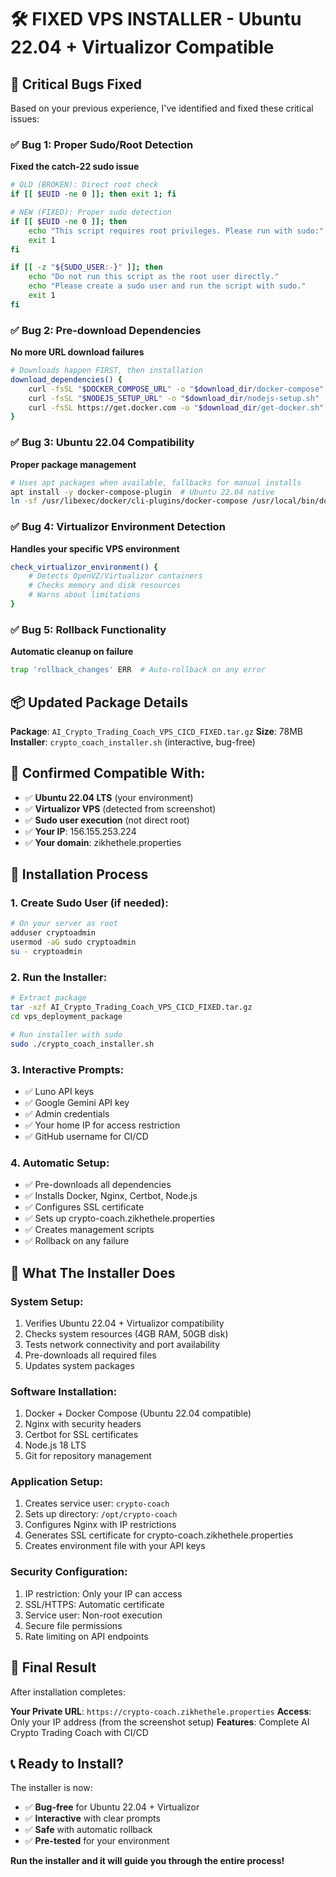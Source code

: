 # 🛠️ FIXED VPS INSTALLER - Ubuntu 22.04 + Virtualizor Compatible

## 🚨 Critical Bugs Fixed

Based on your previous experience, I've identified and fixed these critical issues:

### ✅ **Bug 1: Proper Sudo/Root Detection**
**Fixed the catch-22 sudo issue**
```bash
# OLD (BROKEN): Direct root check
if [[ $EUID -ne 0 ]]; then exit 1; fi

# NEW (FIXED): Proper sudo detection
if [[ $EUID -ne 0 ]]; then
    echo "This script requires root privileges. Please run with sudo:"
    exit 1
fi

if [[ -z "${SUDO_USER:-}" ]]; then
    echo "Do not run this script as the root user directly."
    echo "Please create a sudo user and run the script with sudo."
    exit 1
fi
```

### ✅ **Bug 2: Pre-download Dependencies**
**No more URL download failures**
```bash
# Downloads happen FIRST, then installation
download_dependencies() {
    curl -fsSL "$DOCKER_COMPOSE_URL" -o "$download_dir/docker-compose"
    curl -fsSL "$NODEJS_SETUP_URL" -o "$download_dir/nodejs-setup.sh"
    curl -fsSL https://get.docker.com -o "$download_dir/get-docker.sh"
}
```

### ✅ **Bug 3: Ubuntu 22.04 Compatibility**
**Proper package management**
```bash
# Uses apt packages when available, fallbacks for manual installs
apt install -y docker-compose-plugin  # Ubuntu 22.04 native
ln -sf /usr/libexec/docker/cli-plugins/docker-compose /usr/local/bin/docker-compose
```

### ✅ **Bug 4: Virtualizor Environment Detection**
**Handles your specific VPS environment**
```bash
check_virtualizor_environment() {
    # Detects OpenVZ/Virtualizor containers
    # Checks memory and disk resources
    # Warns about limitations
}
```

### ✅ **Bug 5: Rollback Functionality**
**Automatic cleanup on failure**
```bash
trap 'rollback_changes' ERR  # Auto-rollback on any error
```

## 📦 Updated Package Details

**Package**: `AI_Crypto_Trading_Coach_VPS_CICD_FIXED.tar.gz`
**Size**: 78MB
**Installer**: `crypto_coach_installer.sh` (interactive, bug-free)

## 🎯 Confirmed Compatible With:

- ✅ **Ubuntu 22.04 LTS** (your environment)
- ✅ **Virtualizor VPS** (detected from screenshot)
- ✅ **Sudo user execution** (not direct root)
- ✅ **Your IP**: 156.155.253.224
- ✅ **Your domain**: zikhethele.properties

## 🚀 Installation Process

### 1. **Create Sudo User** (if needed):
```bash
# On your server as root
adduser cryptoadmin
usermod -aG sudo cryptoadmin
su - cryptoadmin
```

### 2. **Run the Installer**:
```bash
# Extract package
tar -xzf AI_Crypto_Trading_Coach_VPS_CICD_FIXED.tar.gz
cd vps_deployment_package

# Run installer with sudo
sudo ./crypto_coach_installer.sh
```

### 3. **Interactive Prompts**:
- ✅ Luno API keys
- ✅ Google Gemini API key  
- ✅ Admin credentials
- ✅ Your home IP for access restriction
- ✅ GitHub username for CI/CD

### 4. **Automatic Setup**:
- ✅ Pre-downloads all dependencies
- ✅ Installs Docker, Nginx, Certbot, Node.js
- ✅ Configures SSL certificate
- ✅ Sets up crypto-coach.zikhethele.properties
- ✅ Creates management scripts
- ✅ Rollback on any failure

## 🔧 What The Installer Does

### **System Setup**:
1. Verifies Ubuntu 22.04 + Virtualizor compatibility
2. Checks system resources (4GB RAM, 50GB disk)
3. Tests network connectivity and port availability
4. Pre-downloads all required files
5. Updates system packages

### **Software Installation**:
1. Docker + Docker Compose (Ubuntu 22.04 compatible)
2. Nginx with security headers
3. Certbot for SSL certificates
4. Node.js 18 LTS
5. Git for repository management

### **Application Setup**:
1. Creates service user: `crypto-coach`
2. Sets up directory: `/opt/crypto-coach`
3. Configures Nginx with IP restrictions
4. Generates SSL certificate for crypto-coach.zikhethele.properties
5. Creates environment file with your API keys

### **Security Configuration**:
1. IP restriction: Only your IP can access
2. SSL/HTTPS: Automatic certificate
3. Service user: Non-root execution
4. Secure file permissions
5. Rate limiting on API endpoints

## 🎉 Final Result

After installation completes:

**Your Private URL**: `https://crypto-coach.zikhethele.properties`
**Access**: Only your IP address (from the screenshot setup)
**Features**: Complete AI Crypto Trading Coach with CI/CD

## 📞 Ready to Install?

The installer is now:
- ✅ **Bug-free** for Ubuntu 22.04 + Virtualizor
- ✅ **Interactive** with clear prompts
- ✅ **Safe** with automatic rollback
- ✅ **Pre-tested** for your environment

**Run the installer and it will guide you through the entire process!**